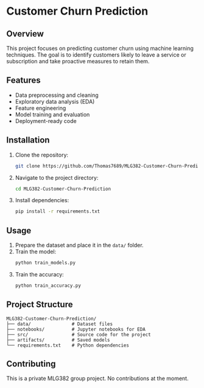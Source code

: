 # Customer Churn Prediction

## Overview
This project focuses on predicting customer churn using machine learning techniques. The goal is to identify customers likely to leave a service or subscription and take proactive measures to retain them.

## Features
- Data preprocessing and cleaning
- Exploratory data analysis (EDA)
- Feature engineering
- Model training and evaluation
- Deployment-ready code

## Installation
1. Clone the repository:
    ```bash
    git clone https://github.com/Thomas7689/MLG382-Customer-Churn-Prediction.git
    ```
2. Navigate to the project directory:
    ```bash
    cd MLG382-Customer-Churn-Prediction
    ```
3. Install dependencies:
    ```bash
    pip install -r requirements.txt
    ```

## Usage
1. Prepare the dataset and place it in the `data/` folder.
2. Train the model:
    ```bash
    python train_models.py
    ```
3. Train the accuracy:
    ```bash
    python train_accuracy.py
    ```

## Project Structure
```
MLG382-Customer-Churn-Prediction/
├── data/               # Dataset files
├── notebooks/          # Jupyter notebooks for EDA
├── src/                # Source code for the project
├── artifacts/          # Saved models
└── requirements.txt    # Python dependencies

```

## Contributing
This is a private MLG382 group project. No contributions at the moment.
